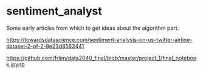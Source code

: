 # sentiment_analyst

Some early articles from which to get ideas about the algorithm part:

https://towardsdatascience.com/sentiment-analysis-on-us-twitter-airline-dataset-2-of-2-9e23d8563441

https://github.com/frlim/data2040_final/blob/master/project_1/final_notebook.ipynb

